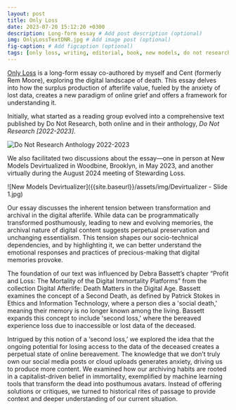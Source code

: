 ```yaml
---
layout: post
title: Only Loss
date: 2023-07-20 15:12:20 +0300
description: Long-form essay # Add post description (optional)
img: OnlyLossTextDNR.jpg # Add image post (optional)
fig-caption: # Add figcaption (optional)
tags: [only loss, writing, editorial, book, new models, do not research]
---
```

[Only Loss](https://donotresearch.substack.com/p/sarah-wambold-and-rem-moore-only) is a long-form essay co-authored by myself and Cent (formerly Rem Moore), exploring the digital landscape of death. This essay delves into how the surplus production of afterlife value, fueled by the anxiety of lost data, creates a new paradigm of online grief and offers a framework for understanding it.

Initially, what started as a reading group evolved into a comprehensive text published by Do Not Research, both online and in their anthology, _Do Not Research [2022-2023]_. 

![Do Not Research Anthology 2022-2023]({{site.baseurl}}/assets/img/DNR22-23.jpg)


We also facilitated two discussions about the essay—one in person at New Models Devirtualized in Woodbine, Brooklyn, in May 2023, and another virtually during the August 2024 meeting of Stewarding Loss. 

![New Models Devirtualizer]({{site.baseurl}}/assets/img/Devirtualizer - Slide 1.jpg)

Our essay discusses the inherent tension between transformation and archival in the digital afterlife. While data can be programmatically transformed posthumously, leading to new and evolving memories, the archival nature of digital content suggests perpetual preservation and unchanging essentialism. This tension shapes our socio-technical dependencies, and by highlighting it, we can better understand the emotional responses and practices of precious-making that digital memories provoke.

The foundation of our text was influenced by Debra Bassett’s chapter “Profit and Loss: The Mortality of the Digital Immortality Platforms” from the collection Digital Afterlife: Death Matters in the Digital Age. Bassett examines the concept of a Second Death, as defined by Patrick Stokes in Ethics and Information Technology, where a person dies a 'social death,' meaning their memory is no longer known among the living. Bassett expands this concept to include 'second loss,' where the bereaved experience loss due to inaccessible or lost data of the deceased.

Intrigued by this notion of a ‘second loss,’ we explored the idea that the ongoing potential for losing access to the data of the deceased creates a perpetual state of online bereavement. The knowledge that we don’t truly own our social media posts or cloud uploads generates anxiety, driving us to produce more content. We examined how our archiving habits are rooted in a capitalist-driven belief in immortality, exemplified by machine learning tools that transform the dead into posthumous avatars. Instead of offering solutions or critiques, we turned to historical rites of passage to provide context and deeper understanding of our current situation.
